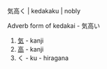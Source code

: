 気高く | kedakaku | nobly

Adverb form of kedakai - 気高い

1. [気](http://localhost:4567/気) - kanji
2. [高](http://localhost:4567/高) - kanji
3. く - ku - hiragana
